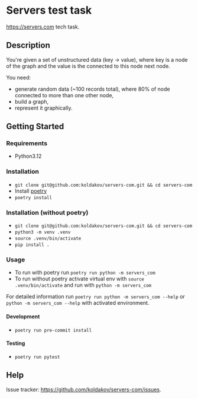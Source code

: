 # Servers test task

https://servers.com tech task.

## Description

You're given a set of unstructured data (key -> value),
where key is a node of the graph and the value is the connected to this node next node.

You need:
- generate random data (~100 records total), where 80% of node connected to more than one other node,
- build a graph,
- represent it graphically.

## Getting Started

### Requirements

* Python3.12

### Installation

* `git clone git@github.com:koldakov/servers-com.git && cd servers-com`
* Install [poetry](https://python-poetry.org/)
* `poetry install`

### Installation (without poetry)

* `git clone git@github.com:koldakov/servers-com.git && cd servers-com`
* `python3 -m venv .venv`
* `source .venv/bin/activate`
* `pip install .`

### Usage

* To run with poetry run `poetry run python -m servers_com`
* To run without poetry activate virtual env with `source .venv/bin/activate`
and run with `python -m servers_com`

For detailed information run `poetry run python -m servers_com --help` or
`python -m servers_com --help` with activated environment.

#### Development

* `poetry run pre-commit install`

#### Testing

* `poetry run pytest`

## Help

Issue tracker: https://github.com/koldakov/servers-com/issues.
